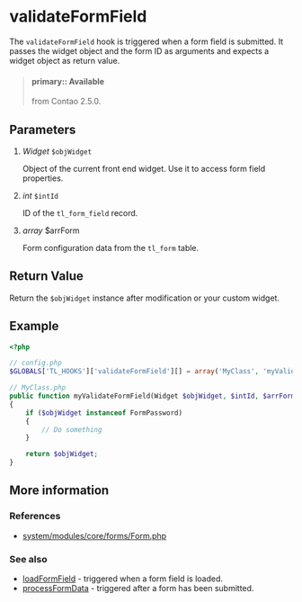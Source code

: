 # validateFormField

The `validateFormField` hook is triggered when a form field is submitted. It
passes the widget object and the form ID as arguments and expects a widget
object as return value.

> #### primary:: Available   
> from Contao 2.5.0.


## Parameters

1. *Widget* `$objWidget`

    Object of the current front end widget. Use it to access form field properties.

2. *int* `$intId`

    ID of the `tl_form_field` record.

3. *array* $arrForm

    Form configuration data from the `tl_form` table.

## Return Value

Return the `$objWidget` instance after modification or your custom widget.


## Example

```php
<?php

// config.php
$GLOBALS['TL_HOOKS']['validateFormField'][] = array('MyClass', 'myValidateFormField');

// MyClass.php
public function myValidateFormField(Widget $objWidget, $intId, $arrForm)
{
    if ($objWidget instanceof FormPassword)
    {
        // Do something
    }

    return $objWidget;
}
```


## More information


### References

- [system/modules/core/forms/Form.php](https://github.com/contao/core/blob/3.5.0/system/modules/core/forms/Form.php#L201-L208)


### See also

- [loadFormField](loadFormField.md) - triggered when a form field is loaded.
- [processFormData](processFormData.md) - triggered after a form has been submitted.
